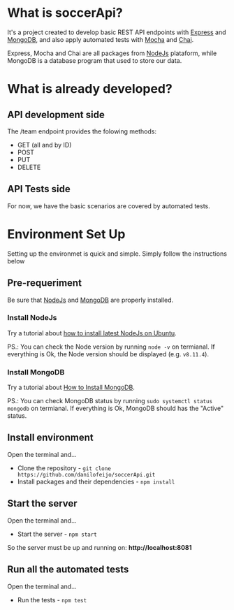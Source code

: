 # What is soccerApi?
It's a project created to develop basic REST API endpoints with [Express](1) and [MongoDB](5), and also apply automated tests with [Mocha](2) and [Chai](3).

Express, Mocha and Chai are all packages from [NodeJs](4) plataform, while MongoDB is a database program that used to store our data.

# What is already developed?

## API development side

The /team endpoint provides the folowing methods:
- GET (all and by ID)
- POST
- PUT
- DELETE

## API Tests side
For now, we have the basic scenarios are covered by automated tests.

# Environment Set Up
Setting up the environmet is quick and simple. Simply follow the instructions below

## Pre-requeriment
Be sure that [NodeJs](4) and [MongoDB](5) are properly installed.

### Install NodeJs
Try a tutorial about [how to install latest NodeJs on Ubuntu](7).

PS.: You can check the Node version by running `node -v` on termianal. If everything is Ok, the Node version should be displayed (e.g. `v8.11.4`).

### Install MongoDB
Try a tutorial about [How to Install MongoDB](6).

PS.: You can check MongoDB status by running `sudo systemctl status mongodb` on termianal. If everything is Ok, MongoDB should has the "Active" status.

## Install environment
Open the terminal and...
- Clone the repository - `git clone https://github.com/danilofeijo/soccerApi.git`
- Install packages and their dependencies - `npm install`

## Start the server
Open the terminal and...
- Start the server - `npm start`

So the server must be up and running on: **http://localhost:8081**

## Run all the automated tests
Open the terminal and...
- Run the tests - `npm test`

<!-- Links list -->
[1]: https://expressjs.com
[2]: https://mochajs.org
[3]: https://www.chaijs.com
[4]: https://nodejs.org
[5]: https://www.mongodb.com/download-center/community
[6]: https://www.digitalocean.com/community/tutorials/how-to-install-mongodb-on-ubuntu-18-04
[7]: https://tecadmin.net/install-latest-nodejs-npm-on-ubuntu/
